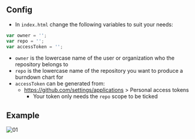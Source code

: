 ## Config

- In `index.html` change the following variables to suit your needs:

```js
var owner = '';
var repo = '';
var accessToken = '';
```

- `owner` is the lowercase name of the user or organization who the repository belongs to
- `repo` is the lowercase name of the repository you want to produce a burndown chart for
- `accessToken` can be generated from:
  - https://github.com/settings/applications > Personal access tokens
    - Your token only needs the `repo` scope to be ticked

## Example

![01](https://github.com/u01jmg3/github-burndown-chart/raw/master/test/example.png)